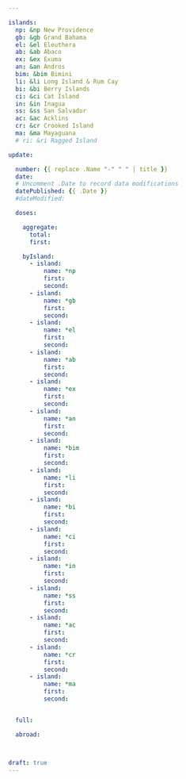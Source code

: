```yaml
---

islands:
  np: &np New Providence
  gb: &gb Grand Bahama
  el: &el Eleuthera
  ab: &ab Abaco
  ex: &ex Exuma
  an: &an Andros
  bim: &bim Bimini
  li: &li Long Island & Rum Cay
  bi: &bi Berry Islands
  ci: &ci Cat Island
  in: &in Inagua
  ss: &ss San Salvador
  ac: &ac Acklins
  cr: &cr Crooked Island
  ma: &ma Mayaguana
  # ri: &ri Ragged Island

update:

  number: {{ replace .Name "-" " " | title }}
  date: 
  # Uncomment .Date to record data modifications
  datePublished: {{ .Date }}
  #dateModified: 

  doses:

    aggregate:
      total: 
      first: 

    byIsland:
      - island:
          name: *np
          first: 
          second: 
      - island:
          name: *gb
          first: 
          second: 
      - island:
          name: *el
          first: 
          second: 
      - island:
          name: *ab
          first: 
          second: 
      - island:
          name: *ex
          first: 
          second: 
      - island:
          name: *an
          first: 
          second: 
      - island:
          name: *bim
          first: 
          second: 
      - island:
          name: *li
          first: 
          second: 
      - island:
          name: *bi
          first: 
          second: 
      - island:
          name: *ci
          first: 
          second: 
      - island:
          name: *in
          first: 
          second: 
      - island:
          name: *ss
          first: 
          second: 
      - island:
          name: *ac
          first: 
          second: 
      - island:
          name: *cr
          first: 
          second: 
      - island:
          name: *ma
          first: 
          second: 


  full: 

  abroad: 



draft: true
---
```


